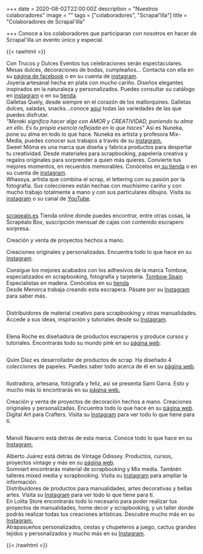 +++
date = 2020-08-02T22:00:00Z
description = "Nuestros colaboradores"
image = ""
tags = ["colaboradores", "Scrapal'illa"]
title = "Colaboradores de Scrapal'illa"

+++
Conoce a los colaboradores que participaran con nosotros en hacer de Scrapal'illa un evento único y especial.

{{< rawhtml >}}

<div class="box alt">

<div class="row 50% uniform">

<div class="3u"><span><img src="/uploads/trucos-y-dulces-2020-08-11.jpg" alt="" /></span></div>

<div class="3u"><span class="image fit">Con Trucos y Dulces Eventos tus celebraciones serán espectaculares. Mesas dulces, decoraciones de bodas, cumpleaños... Contacta con ella en su <a href="https://www.facebook.com/trucosydulceseventos">página de facebook</a> o en su cuenta de <a href="https://www.instagram.com/trucosydulces_eventos/">instagram</a>.</span></div>

<div class="3u"><span><img src="/uploads/flores-de-guirior2-2020-08-24.jpg" alt="" /></span></div>

<div class="3u$"><span class="image fit">Joyería artesanal hecha en plata con mucho cariño. Diseños elegantes inspirados en la naturaleza y personalizados. Puedes consultar su catálogo en <a href="https://www.instagram.com/flores_de_guirior/">instagram</a> o en su <a href="https://esmosaik.com/es/flores-de-guirior/">tienda</a>.</span></div>

<div class="3u"><span><img src="/uploads/quely-logo-2020-08-11.jpg" alt="" /></span></div>

<div class="3u"><span class="image fit">Galletas Quely, desde siempre en el corazón de los mallorquines. Galletas dulces, saladas, snacks...conoce <a href="https://quely.com/es/">aquí</a> todas las variedades de las que puedes disfrutar.</span></div>

<div class="3u"><span><img src="/uploads/nuneka-2020-09-05.png" alt="" /></span></div>

<div class="3u$"><span class="image fit"><i>"Meraki significa hacer algo con AMOR y CREATIVIDAD, poniendo tu alma en ello. Es tu propia esencia reflejada en lo que haces"</i> Así es Nuneka, pone su alma en todo lo que hace. Nuneka es artista y profesora Mix-Media, puedes conocer sus trabajos a través de su <a href="https://www.instagram.com/nuneka__/">instagram.</a></span></div>

<div class="3u"><span><img src="/uploads/sweetmoma-2020-09-05.png" alt="" /></span></div>

<div class="3u"><span class="image fit">Sweet Möma es una marca que diseña y fabrica productos para despertar tu creatividad. Desde materiales para scrapbooking, papelería creativa y regalos originales para sorprender a quien más quieres. Convierte tus mejores momentos, en recuerdos memorables. Conócelos en<a href="https://sweetmoma.com/es/"> su tienda</a> o en su cuenta de <a href="https://www.instagram.com/sweetmomabcn/">instagram</a>.</span></div>

<div class="3u"><span><img src="/uploads/whayssa-2020-09-05.png" alt="" /></span></div>

<div class="3u$"><span class="image fit">Whassya, artista que combina el scrap, el lettering con su pasión por la fotografía. Sus colecciones están hechas con muchísimo cariño y con mucho trabajo totalmente a mano y con sus particulares dibujos. Visita su <a href="https://www.instagram.com/whassya/">instagram</a> o su canal de <a href="https://www.youtube.com/c/WhassyaMaspirosa">YouTube</a>.</span></div>

</div>

</div>

<!--Prueba Marga-->

<!-- Para logo grande. izquierda imagen, derecha texto-->

<div class="row">

<div class="6u 12u$(small)">

<p><span><img src="/uploads/scrapealo-2020-09-05.png" alt="" /></span></p>

</div>

<div class="6u$ 12u$(small)">

<p><a href="https://scrapealo.es/">scrapealo.es</a> Tienda online donde puedes encontrar, entre otras cosas, la Scrapéalo Box, suscripción mensual de cajas con contenido escrapero sorpresa.</p>

</div>

</div>

<!--FIN logo grande-->

<div class="row">

<div class="row 50% uniform">

<div class="3u"><span><img src="/uploads/coquitoscrapero-2020-09-05.png" alt="" /></span></div>

<div class="3u"><span class="image fit">Creación y venta de proyectos hechos a mano.

Creaciones originales y personalizadas. Encuentra todo lo que hace en su <a href="https://www.instagram.com/coquitoscrapero/">Instagram</a>.</span></div>

<div class="3u"><span><img src="/uploads/tombow-2020-09-07.jpg" alt="" /></span></div>

<div class="3u$"><span class="image fit">Consigue los mejores acabados con los adhesivos de la marca Tombow, especializados en scrapbooking, fotografía y tarjetería. <a href="https://www.instagram.com/tombow.spain/">Tombow Spain</a></span></div>

<div class="3u"><span><img src="/uploads/artlaser-2020-09-07.png" alt="" /></span></div>

<div class="3u"><span class="image fit">Especialistas en madera. Conócelos en su <a href="https://www.artelaserdesign.com/">tienda</a></span></div>

<div class="3u"><span><img src="/uploads/scrap_menorca-2020-09-09.png" alt="" /></span></div>

<div class="3u$"><span class="image fit">Desde Menorca trabaja creando esta escrapera. Pásate por su <a href="https://www.instagram.com/scrapmenorca/">Instagram</a> para saber más.</span></div>

</div><!--ROW 50 UNIFORM-->

</div><!--ROW-->

<!-- Para logo grande. izquierda imagen, derecha texto-->

<div class="row">

<div class="6u 12u$(small)">

<p><span><img src="/uploads/basiccrea-2020-09-09.png" alt="" /></span></p>

</div>

<div class="6u$ 12u$(small)">

<p>Distribuidores de material creativo para scrapbooking y otras manualidades. Accede a sus ideas, inspiración y tutoriales desde su <a href="https://www.instagram.com/basiccrea2/">Instagram</a>.</p>

</div>

<div class="6u 12u$(small)">

<p><span><img src="/uploads/pega-papel-o-tijeras-2020-09-09.png" alt="" /></span></p>

</div>

<div class="6u$ 12u$(small)">

<p>Elena Roche es diseñadora de productos escraperos y produce cursos y tutoriales. Encontrarás todo su mundo pink en su <a href="https://www.pegapapelotijeras.com/">página web</a>.</p>

</div>

<div class="6u 12u$(small)">

<p><span><img src="/uploads/logoquim-2020-09-09.jpg" alt="" /></span></p>

</div>

<div class="6u$ 12u$(small)">

<p>Quim Díaz es desarrollador de productos de scrap. Ha diseñado 4 colecciones de papeles. Puedes saber todo acerca de él en su <a href="https://www.cosesdscrap.com/">página web</a>.</p>

</div>

</div>

<!--FIN logo grande-->

<!-- Para logo grande. izquierda imagen, derecha texto-->

<div class="row">

<div class="6u 12u$(small)">

<p><span><img src="/uploads/2logo-samigarra-2020-09-12.jpg" alt="" /></span></p>

</div>

<div class="6u$ 12u$(small)">

<p>Ilustradora, artesana, fotógrafa y feliz, así se presenta Sami Garra. Esto y mucho más lo encontrarás en su <a href="https://samigarra.com/">página web.</a></p>

</div>

</div>

<!--FIN logo grande-->

<div class="row">

<div class="row 50% uniform">

<div class="3u"><span><img src="/uploads/logo_sonrisas-de-papel-2020-09-10.jpg" alt="" /></span></div>

<div class="3u"><span class="image fit">Creación y venta de proyectos de decoración hechos a mano. Creaciones originales y personalizadas. Encuentra todo lo que hace en su <a href="https://www.sonrisasdepapel.es/">página web</a>.</span></div>

<div class="3u"><span><img src="/uploads/img-20200510-wa0025-2020-09-10.jpg" alt="" /></span></div>

<div class="3u$"><span class="image fit">Digital Art para Crafters. Visita su <a href="https://www.instagram.com/beadesign.bcn/">Instagram</a> para ver todo lo que tiene para tí.</span></div>

</div><!--ROW 50 UNIFORM-->

</div><!--ROW-->

<!-- Para logo grande. izquierda imagen, derecha texto-->

<div class="row">

<div class="6u 12u$(small)">

<p><span><img src="/uploads/esrscrapfbookcover-firma-2020-09-10.jpg" alt="" /></span></p>

</div>

<div class="6u$ 12u$(small)">

<p>Manoli Navarro está detrás de esta marca. Conóce todo lo que hace en su <a href="https://www.instagram.com/manolinavarro/">Instagram.</a></p>

</div>

</div>

<!--FIN logo grande-->

<div class="row">

<div class="row 50% uniform">

<div class="3u"><span><img src="/uploads/logovintageodyssey-2020-09-09.jpg" alt="" /></span></div>

<div class="3u"><span class="image fit">Alberto Juárez está detrás de Vintage Odissey. Productos, cursos, proyectos vintage y más en su <a href="https://www.vintageodyssey.net/">página web</a>.</span></div>

<div class="3u"><span><img src="/uploads/nany-montejo-2020-09-12.jpg" alt="" /></span></div>

<div class="3u$"><span class="image fit">Somniart encontrarás material de scrapbooking y Mix media. También talleres mixed media y scrapbooking. Visita su <a href="https://www.instagram.com/somniart_palma/">Instagram</a> para ampliar la información.</span></div>

</div><!--ROW 50 UNIFORM-->

</div><!--ROW-->

<div class="row">

<div class="row 50% uniform">

<div class="3u"><span><img src="/uploads/logo-montejo_page-0001-2020-09-12.jpg" alt="" /></span></div>

<div class="3u"><span class="image fit">Distribuidores de productos para manualidades, artes decorativas y bellas artes. Visita su <a href="https://www.instagram.com/artemontejo/">Instagram</a> para ver todo lo que tiene para tí.</span></div>

<div class="3u"><span><img src="/uploads/lolita-2020-09-05.png" alt="" /></span></div>

<div class="3u$"><span class="image fit">En Lolita Store encontrarás todo lo necesario para poder realizar tus proyectos de manualidades, home decor y scrapbooking, y un taller donde podrás realizar todas tus creaciones artísticas. Descubre mucho más en su  <a href="https://www.instagram.com/elmundodelolita/">Instagram.</a></span></div>

</div><!--ROW 50 UNIFORM-->

</div><!--ROW-->

<div class="row">

<div class="row 50% uniform">

<div class="3u"><span><img src="/uploads/lasonadoramilcraftslogo-2020-09-12.png" alt="" /></span></div>

<div class="3u"><span class="image fit">Atrapasueños personalizados, cestas y chupeteros a juego, cactus grandes tejidos y personalizados y mucho más en su <a href="https://www.instagram.com/lasonadora.milcrafts/">Instagram</a>.</span></div>

<!--<div class="3u"><span><img src="/uploads/nany-montejo-2020-09-12.jpg" alt="" /></span></div>

<div class="3u$"><span class="image fit">Somniart encontrarás material de scrapbooking y Mix media. También talleres mixed media y scrapbooking. Visita su <a href="https://www.instagram.com/somniart_palma/">Instagram</a> para ampliar la información.</span></div>-->

</div><!--ROW 50 UNIFORM-->

</div><!--ROW-->

{{< /rawhtml >}}